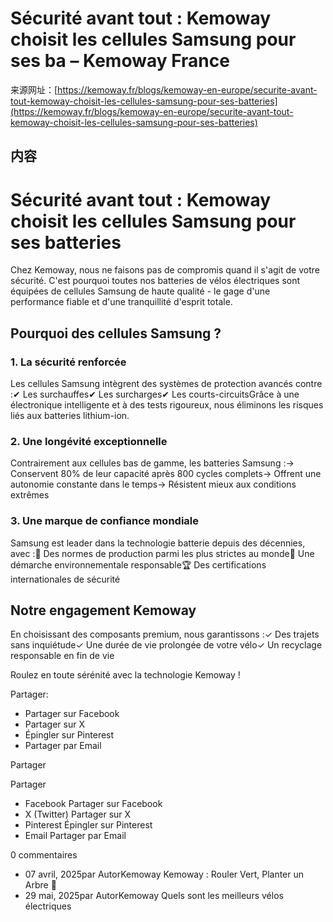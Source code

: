 <!-- TRANSFORM_DIFF_MODIFIED: DO NOT OVERWRITE -->

# Sécurité avant tout : Kemoway choisit les cellules Samsung pour ses ba – Kemoway France

来源网址：[https://kemoway.fr/blogs/kemoway-en-europe/securite-avant-tout-kemoway-choisit-les-cellules-samsung-pour-ses-batteries](https://kemoway.fr/blogs/kemoway-en-europe/securite-avant-tout-kemoway-choisit-les-cellules-samsung-pour-ses-batteries)

## 内容

<link rel="stylesheet" href="/kmy/assets/css/markdown.css">

# Sécurité avant tout : Kemoway choisit les cellules Samsung pour ses batteries

Chez Kemoway, nous ne faisons pas de compromis quand il s'agit de votre sécurité. C'est pourquoi toutes nos batteries de vélos électriques sont équipées de cellules Samsung de haute qualité - le gage d'une performance fiable et d'une tranquillité d'esprit totale.

## Pourquoi des cellules Samsung ?

### 1. La sécurité renforcée

Les cellules Samsung intègrent des systèmes de protection avancés contre :✔ Les surchauffes✔ Les surcharges✔ Les courts-circuitsGrâce à une électronique intelligente et à des tests rigoureux, nous éliminons les risques liés aux batteries lithium-ion.

### 2. Une longévité exceptionnelle

Contrairement aux cellules bas de gamme, les batteries Samsung :→ Conservent 80% de leur capacité après 800 cycles complets→ Offrent une autonomie constante dans le temps→ Résistent mieux aux conditions extrêmes

### 3. Une marque de confiance mondiale

Samsung est leader dans la technologie batterie depuis des décennies, avec :🔋 Des normes de production parmi les plus strictes au monde🌱 Une démarche environnementale responsable🏆 Des certifications internationales de sécurité

## Notre engagement Kemoway

En choisissant des composants premium, nous garantissons :✓ Des trajets sans inquiétude✓ Une durée de vie prolongée de votre vélo✓ Un recyclage responsable en fin de vie

Roulez en toute sérénité avec la technologie Kemoway !

Partager:

- Partager sur Facebook
- Partager sur X
- Épingler sur Pinterest
- Partager par Email

Partager

Partager

- Facebook Partager sur Facebook
- X (Twitter) Partager sur X
- Pinterest Épingler sur Pinterest
- Email Partager par Email

0 commentaires

- 07 avril, 2025par AutorKemoway Kemoway : Rouler Vert, Planter un Arbre 🌱
- 29 mai, 2025par AutorKemoway Quels sont les meilleurs vélos électriques
